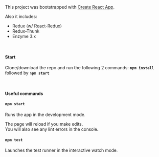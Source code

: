 This project was bootstrapped with [Create React App](https://github.com/facebookincubator/create-react-app).

Also it includes:
 * Redux (w/ React-Redux)
 * Redux-Thunk
 * Enzyme 3.x
<br>


#### Start
Clone/download the repo and run the following 2 commands: **`npm install`** followed by **`npm start`**


<br>

#### Useful commands

#### `npm start`

Runs the app in the development mode.<br>

The page will reload if you make edits.<br>
You will also see any lint errors in the console.

#### `npm test`

Launches the test runner in the interactive watch mode.<br>
